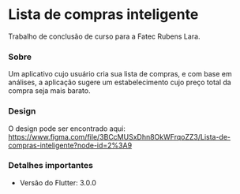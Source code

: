 # Lista de compras inteligente
Trabalho de conclusão de curso para a Fatec Rubens Lara.

### Sobre
Um aplicativo cujo usuário cria sua lista de compras, e com base em análises, a aplicação sugere um estabelecimento cujo preço total da compra seja mais barato.

### Design 
O design pode ser encontrado aqui: https://www.figma.com/file/3BCcMUSxDhn8OkWFrqoZZ3/Lista-de-compras-inteligente?node-id=2%3A9

### Detalhes importantes
- Versão do Flutter: 3.0.0